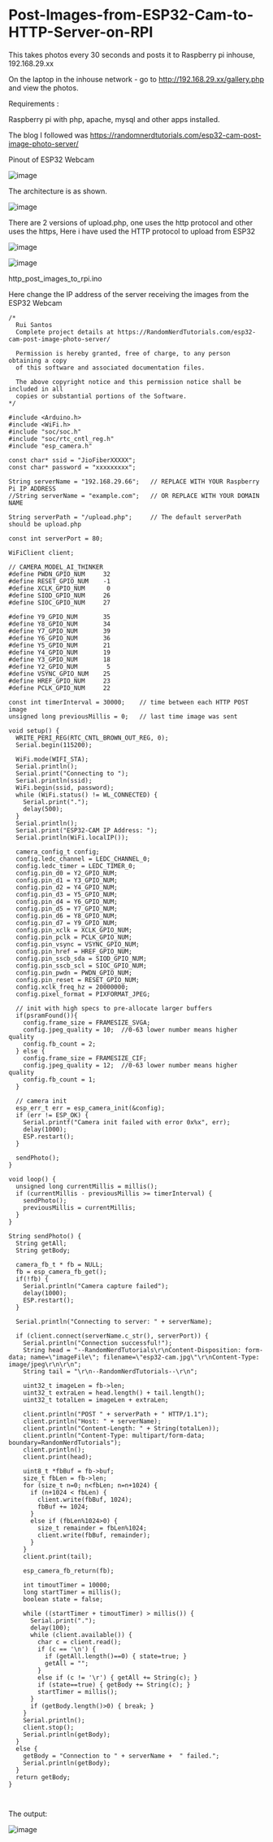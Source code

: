 # Post-Images-from-ESP32-Cam-to-HTTP-Server-on-RPI

This takes photos every 30 seconds and posts it to Raspberry pi inhouse, 192.168.29.xx

On the laptop in the inhouse network - go to http://192.168.29.xx/gallery.php and view the photos.

Requirements :

Raspberry pi with php, apache, mysql and other apps installed.

The blog I followed was  https://randomnerdtutorials.com/esp32-cam-post-image-photo-server/

Pinout of ESP32 Webcam

![image](https://github.com/kiranshashiny/Post-Images-from-ESP32-Cam-to-HTTP-Server-on-RPI/assets/14288989/c1617d9c-db0d-49ca-9b59-ab1374e0c66a)


The architecture is as shown.

![image](https://github.com/kiranshashiny/Post-Images-from-ESP32-Cam-to-HTTP-Server-on-RPI/assets/14288989/884036fd-053a-485b-b1d6-f8fefbf57633)


There are 2 versions of upload.php, one uses the http protocol and other uses the https, Here i have used the HTTP protocol to upload from ESP32


![image](https://github.com/kiranshashiny/Post-Images-from-ESP32-Cam-to-HTTP-Server-on-RPI/assets/14288989/71c24ab4-59fe-4873-8f22-4e63f726fd46)


![image](https://github.com/kiranshashiny/Post-Images-from-ESP32-Cam-to-HTTP-Server-on-RPI/assets/14288989/6d4783bb-4b56-4562-90e2-1997ccd5fd74)



http_post_images_to_rpi.ino

Here change the IP address of the server receiving the images from the ESP32 Webcam

```
/*
  Rui Santos
  Complete project details at https://RandomNerdTutorials.com/esp32-cam-post-image-photo-server/
  
  Permission is hereby granted, free of charge, to any person obtaining a copy
  of this software and associated documentation files.
  
  The above copyright notice and this permission notice shall be included in all
  copies or substantial portions of the Software.
*/

#include <Arduino.h>
#include <WiFi.h>
#include "soc/soc.h"
#include "soc/rtc_cntl_reg.h"
#include "esp_camera.h"

const char* ssid = "JioFiberXXXXX";
const char* password = "xxxxxxxxx";

String serverName = "192.168.29.66";   // REPLACE WITH YOUR Raspberry Pi IP ADDRESS
//String serverName = "example.com";   // OR REPLACE WITH YOUR DOMAIN NAME

String serverPath = "/upload.php";     // The default serverPath should be upload.php

const int serverPort = 80;

WiFiClient client;

// CAMERA_MODEL_AI_THINKER
#define PWDN_GPIO_NUM     32
#define RESET_GPIO_NUM    -1
#define XCLK_GPIO_NUM      0
#define SIOD_GPIO_NUM     26
#define SIOC_GPIO_NUM     27

#define Y9_GPIO_NUM       35
#define Y8_GPIO_NUM       34
#define Y7_GPIO_NUM       39
#define Y6_GPIO_NUM       36
#define Y5_GPIO_NUM       21
#define Y4_GPIO_NUM       19
#define Y3_GPIO_NUM       18
#define Y2_GPIO_NUM        5
#define VSYNC_GPIO_NUM    25
#define HREF_GPIO_NUM     23
#define PCLK_GPIO_NUM     22

const int timerInterval = 30000;    // time between each HTTP POST image
unsigned long previousMillis = 0;   // last time image was sent

void setup() {
  WRITE_PERI_REG(RTC_CNTL_BROWN_OUT_REG, 0); 
  Serial.begin(115200);

  WiFi.mode(WIFI_STA);
  Serial.println();
  Serial.print("Connecting to ");
  Serial.println(ssid);
  WiFi.begin(ssid, password);  
  while (WiFi.status() != WL_CONNECTED) {
    Serial.print(".");
    delay(500);
  }
  Serial.println();
  Serial.print("ESP32-CAM IP Address: ");
  Serial.println(WiFi.localIP());

  camera_config_t config;
  config.ledc_channel = LEDC_CHANNEL_0;
  config.ledc_timer = LEDC_TIMER_0;
  config.pin_d0 = Y2_GPIO_NUM;
  config.pin_d1 = Y3_GPIO_NUM;
  config.pin_d2 = Y4_GPIO_NUM;
  config.pin_d3 = Y5_GPIO_NUM;
  config.pin_d4 = Y6_GPIO_NUM;
  config.pin_d5 = Y7_GPIO_NUM;
  config.pin_d6 = Y8_GPIO_NUM;
  config.pin_d7 = Y9_GPIO_NUM;
  config.pin_xclk = XCLK_GPIO_NUM;
  config.pin_pclk = PCLK_GPIO_NUM;
  config.pin_vsync = VSYNC_GPIO_NUM;
  config.pin_href = HREF_GPIO_NUM;
  config.pin_sscb_sda = SIOD_GPIO_NUM;
  config.pin_sscb_scl = SIOC_GPIO_NUM;
  config.pin_pwdn = PWDN_GPIO_NUM;
  config.pin_reset = RESET_GPIO_NUM;
  config.xclk_freq_hz = 20000000;
  config.pixel_format = PIXFORMAT_JPEG;

  // init with high specs to pre-allocate larger buffers
  if(psramFound()){
    config.frame_size = FRAMESIZE_SVGA;
    config.jpeg_quality = 10;  //0-63 lower number means higher quality
    config.fb_count = 2;
  } else {
    config.frame_size = FRAMESIZE_CIF;
    config.jpeg_quality = 12;  //0-63 lower number means higher quality
    config.fb_count = 1;
  }
  
  // camera init
  esp_err_t err = esp_camera_init(&config);
  if (err != ESP_OK) {
    Serial.printf("Camera init failed with error 0x%x", err);
    delay(1000);
    ESP.restart();
  }

  sendPhoto(); 
}

void loop() {
  unsigned long currentMillis = millis();
  if (currentMillis - previousMillis >= timerInterval) {
    sendPhoto();
    previousMillis = currentMillis;
  }
}

String sendPhoto() {
  String getAll;
  String getBody;

  camera_fb_t * fb = NULL;
  fb = esp_camera_fb_get();
  if(!fb) {
    Serial.println("Camera capture failed");
    delay(1000);
    ESP.restart();
  }
  
  Serial.println("Connecting to server: " + serverName);

  if (client.connect(serverName.c_str(), serverPort)) {
    Serial.println("Connection successful!");    
    String head = "--RandomNerdTutorials\r\nContent-Disposition: form-data; name=\"imageFile\"; filename=\"esp32-cam.jpg\"\r\nContent-Type: image/jpeg\r\n\r\n";
    String tail = "\r\n--RandomNerdTutorials--\r\n";

    uint32_t imageLen = fb->len;
    uint32_t extraLen = head.length() + tail.length();
    uint32_t totalLen = imageLen + extraLen;
  
    client.println("POST " + serverPath + " HTTP/1.1");
    client.println("Host: " + serverName);
    client.println("Content-Length: " + String(totalLen));
    client.println("Content-Type: multipart/form-data; boundary=RandomNerdTutorials");
    client.println();
    client.print(head);
  
    uint8_t *fbBuf = fb->buf;
    size_t fbLen = fb->len;
    for (size_t n=0; n<fbLen; n=n+1024) {
      if (n+1024 < fbLen) {
        client.write(fbBuf, 1024);
        fbBuf += 1024;
      }
      else if (fbLen%1024>0) {
        size_t remainder = fbLen%1024;
        client.write(fbBuf, remainder);
      }
    }   
    client.print(tail);
    
    esp_camera_fb_return(fb);
    
    int timoutTimer = 10000;
    long startTimer = millis();
    boolean state = false;
    
    while ((startTimer + timoutTimer) > millis()) {
      Serial.print(".");
      delay(100);      
      while (client.available()) {
        char c = client.read();
        if (c == '\n') {
          if (getAll.length()==0) { state=true; }
          getAll = "";
        }
        else if (c != '\r') { getAll += String(c); }
        if (state==true) { getBody += String(c); }
        startTimer = millis();
      }
      if (getBody.length()>0) { break; }
    }
    Serial.println();
    client.stop();
    Serial.println(getBody);
  }
  else {
    getBody = "Connection to " + serverName +  " failed.";
    Serial.println(getBody);
  }
  return getBody;
}



```

The output:

![image](https://github.com/kiranshashiny/Post-Images-from-ESP32-Cam-to-HTTP-Server-on-RPI/assets/14288989/d4eeaa8b-9e9e-493c-91ef-1aac9567da6a)
